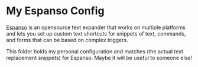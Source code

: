 # My Espanso Config

[Espanso](https://espanso.org) is an opensource text expander that works on multiple platforms and lets you set up custom text shortcuts for snippets of text, commands, and forms that can be based on complex triggers.

This folder holds my personal configuration and matches (the actual text replacement snippets) for Espanso. Maybe it will be useful to someone else!
